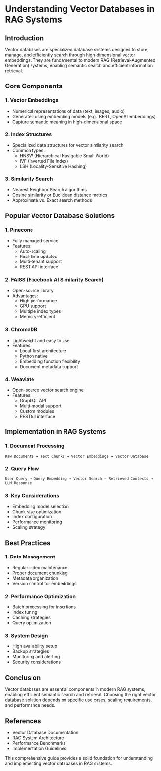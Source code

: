 # Understanding Vector Databases in RAG Systems

## Introduction
Vector databases are specialized database systems designed to store, manage, and efficiently search through high-dimensional vector embeddings. They are fundamental to modern RAG (Retrieval-Augmented Generation) systems, enabling semantic search and efficient information retrieval.

## Core Components

### 1. Vector Embeddings
- Numerical representations of data (text, images, audio)
- Generated using embedding models (e.g., BERT, OpenAI embeddings)
- Capture semantic meaning in high-dimensional space

### 2. Index Structures
- Specialized data structures for vector similarity search
- Common types:
  - HNSW (Hierarchical Navigable Small World)
  - IVF (Inverted File Index)
  - LSH (Locality-Sensitive Hashing)

### 3. Similarity Search
- Nearest Neighbor Search algorithms
- Cosine similarity or Euclidean distance metrics
- Approximate vs. Exact search methods

## Popular Vector Database Solutions

### 1. Pinecone
- Fully managed service
- Features:
  - Auto-scaling
  - Real-time updates
  - Multi-tenant support
  - REST API interface

### 2. FAISS (Facebook AI Similarity Search)
- Open-source library
- Advantages:
  - High performance
  - GPU support
  - Multiple index types
  - Memory-efficient

### 3. ChromaDB
- Lightweight and easy to use
- Features:
  - Local-first architecture
  - Python native
  - Embedding function flexibility
  - Document metadata support

### 4. Weaviate
- Open-source vector search engine
- Features:
  - GraphQL API
  - Multi-modal support
  - Custom modules
  - RESTful interface

## Implementation in RAG Systems

### 1. Document Processing
```plaintext
Raw Documents → Text Chunks → Vector Embeddings → Vector Database
```

### 2. Query Flow
```plaintext
User Query → Query Embedding → Vector Search → Retrieved Contexts → LLM Response
```

### 3. Key Considerations
- Embedding model selection
- Chunk size optimization
- Index configuration
- Performance monitoring
- Scaling strategy

## Best Practices

### 1. Data Management
- Regular index maintenance
- Proper document chunking
- Metadata organization
- Version control for embeddings

### 2. Performance Optimization
- Batch processing for insertions
- Index tuning
- Caching strategies
- Query optimization

### 3. System Design
- High availability setup
- Backup strategies
- Monitoring and alerting
- Security considerations

## Conclusion
Vector databases are essential components in modern RAG systems, enabling efficient semantic search and retrieval. Choosing the right vector database solution depends on specific use cases, scaling requirements, and performance needs.

## References
- Vector Database Documentation
- RAG System Architecture
- Performance Benchmarks
- Implementation Guidelines

This comprehensive guide provides a solid foundation for understanding and implementing vector databases in RAG systems.

        